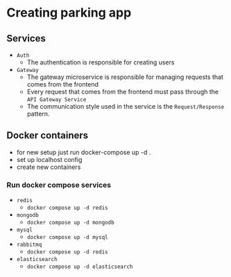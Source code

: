 # Creating parking app 

## Services 
* `Auth`
  * The authentication is responsible for creating users
* `Gateway`
  * The gateway microservice is responsible for managing requests that comes from the frontend
  * Every request that comes from the frontend must pass through the `API Gateway Service`
  * The communication style used in the service is the `Request/Response` pattern.

## Docker containers
* for new setup just run docker-compose up -d .
* set up localhost config
* create new containers
### Run docker compose services
* `redis`
  * `docker compose up -d redis`
* `mongodb`
  * `docker compose up -d mongodb`
* `mysql`
  * `docker compose up -d mysql`
* `rabbitmq`
  * `docker compose up -d redis`
* `elasticsearch`
  * `docker compose up -d elasticsearch`
